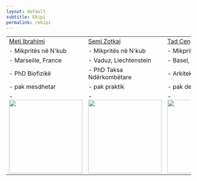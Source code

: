 ```yaml
---
layout: default
subtitle: Ekipi
permalink: /ekipi
---
```



<style>
td, th {
   border: none!important;
}

</style>

<table >
 <tr> 
    <td> <a href="https://www.linkedin.com/in/meti-ibrahimi/"> Meti Ibrahimi </a> </td>
    <td> <a href="https://www.linkedin.com/in/kasem-zotkaj-363899158/"> Semi Zotkaj</a></td>
    <td> <a href="https://www.linkedin.com/in/suardcengu/"> Tad Cengu </a></td>
<tr>
    <td> - Mikpritës në N'kub </td>
    <td> - Mikpritës në N'kub</td>
    <td> - Mikpritës në N'kub</td>


<tr>
    <td> - Marseille, France  </td>
    <td> - Vaduz, Liechtenstein </td>
    <td> - Basel, Zvicër </td>
<tr>
    <td> - PhD Biofizikë  </td>
    <td> - PhD Taksa Ndërkombëtare </td>
    <td> - Arkitekt </td>
    
<tr>
    <td> - pak mesdhetar </td>
    <td> - pak praktik </td>
    <td> - pak detajist </td>
<tr>
    <td> -  <img  src="{{ site.baseurl}}/assets/img/metiweb.jpg" width="200"></td>
    <td> - <img  src="{{ site.baseurl}}/assets/img/semiweb.jpg" width="200"></td>
    <td> -  <img  src="{{ site.baseurl}}/assets/img/suardweb.jpg" width="200"></td>

